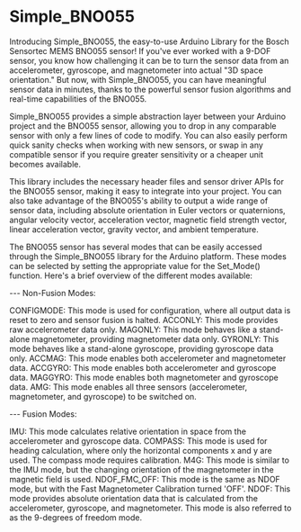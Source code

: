 # Simple_BNO055
Introducing Simple_BNO055, the easy-to-use Arduino Library for the Bosch Sensortec MEMS BNO055 sensor! If you've ever worked with a 9-DOF sensor, you know how challenging it can be to turn the sensor data from an accelerometer, gyroscope, and magnetometer into actual "3D space orientation." But now, with Simple_BNO055, you can have meaningful sensor data in minutes, thanks to the powerful sensor fusion algorithms and real-time capabilities of the BNO055.

Simple_BNO055 provides a simple abstraction layer between your Arduino project and the BNO055 sensor, allowing you to drop in any comparable sensor with only a few lines of code to modify. You can also easily perform quick sanity checks when working with new sensors, or swap in any compatible sensor if you require greater sensitivity or a cheaper unit becomes available.

This library includes the necessary header files and sensor driver APIs for the BNO055 sensor, making it easy to integrate into your project. You can also take advantage of the BNO055's ability to output a wide range of sensor data, including absolute orientation in Euler vectors or quaternions, angular velocity vector, acceleration vector, magnetic field strength vector, linear acceleration vector, gravity vector, and ambient temperature.

The BNO055 sensor has several modes that can be easily accessed through the Simple_BNO055 library for the Arduino platform. These modes can be selected by setting the appropriate value for the Set_Mode() function. Here's a brief overview of the different modes available:

--- Non-Fusion Modes:

CONFIGMODE: This mode is used for configuration, where all output data is reset to zero and sensor fusion is halted.
ACCONLY: This mode provides raw accelerometer data only.
MAGONLY: This mode behaves like a stand-alone magnetometer, providing magnetometer data only.
GYRONLY: This mode behaves like a stand-alone gyroscope, providing gyroscope data only.
ACCMAG: This mode enables both accelerometer and magnetometer data.
ACCGYRO: This mode enables both accelerometer and gyroscope data.
MAGGYRO: This mode enables both magnetometer and gyroscope data.
AMG: This mode enables all three sensors (accelerometer, magnetometer, and gyroscope) to be switched on.

--- Fusion Modes:

IMU: This mode calculates relative orientation in space from the accelerometer and gyroscope data.
COMPASS: This mode is used for heading calculation, where only the horizontal components x and y are used. The compass mode requires calibration.
M4G: This mode is similar to the IMU mode, but the changing orientation of the magnetometer in the magnetic field is used.
NDOF_FMC_OFF: This mode is the same as NDOF mode, but with the Fast Magnetometer Calibration turned 'OFF'.
NDOF: This mode provides absolute orientation data that is calculated from the accelerometer, gyroscope, and magnetometer. This mode is also referred to as the 9-degrees of freedom mode.
 

